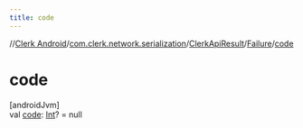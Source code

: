 ```yaml
---
title: code
---
```

//[Clerk Android](../../../../index.html)/[com.clerk.network.serialization](../../index.html)/[ClerkApiResult](../index.html)/[Failure](index.html)/[code](code.html)



# code



[androidJvm]\
val [code](code.html): [Int](https://kotlinlang.org/api/latest/jvm/stdlib/kotlin-stdlib/kotlin/-int/index.html)? = null




